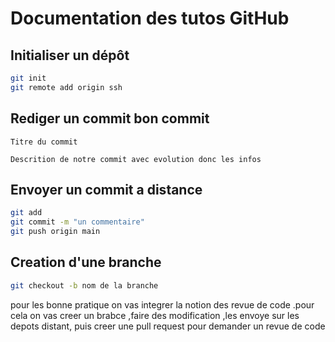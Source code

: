 # Documentation des tutos GitHub

## Initialiser un dépôt

```bash
git init
git remote add origin ssh
```


## Rediger un commit bon commit

```
Titre du commit

Descrition de notre commit avec evolution donc les infos

```


## Envoyer un commit a distance

```bash
git add
git commit -m "un commentaire"
git push origin main
```

## Creation d'une branche

```bash
git checkout -b nom de la branche
```

pour les bonne pratique on vas integrer la notion des revue de code .pour cela on vas creer un brabce ,faire des modification ,les envoye sur les depots distant, puis creer une pull request pour demander un revue de code

